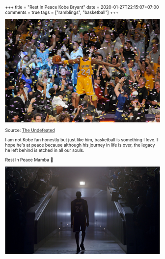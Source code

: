 +++
title = "Rest In Peace Kobe Bryant"
date = 2020-01-27T22:15:07+07:00
comments = true
tags = ["ramblings", "basketball"]
+++

![](./theundefeated-kobe-bryant.pg)

Source: [The Undefeated](https://theundefeated.com/features/kobe-vs-kobe-bryant-lakers-numbers-8-and-24-jersey-retirement/)

I am not Kobe fan honestly but just like him, basketball is something I love. I hope he's at peace because although his journey in life is over, the legacy he left behind is etched in all our souls.

Rest In Peace Mamba :basketball:

![](./kobe.jpg)
